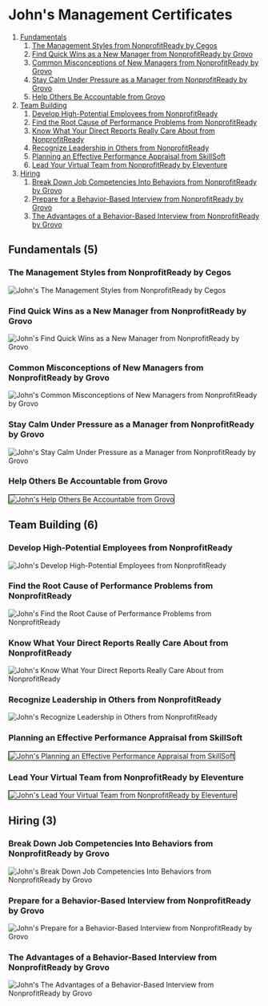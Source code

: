 # John's Management Certificates
1. [Fundamentals](#fundamentals-5)
    1. [The Management Styles from NonprofitReady by Cegos](#the-management-styles-from-nonprofitready-by-cegos)
    1. [Find Quick Wins as a New Manager from NonprofitReady by Grovo](#find-quick-wins-as-a-new-manager-from-nonprofitready-by-grovo)
    1. [Common Misconceptions of New Managers from NonprofitReady by Grovo](#common-misconceptions-of-new-managers-from-nonprofitready-by-grovo)
    1. [Stay Calm Under Pressure as a Manager from NonprofitReady by Grovo](#stay-calm-under-pressure-as-a-manager-from-nonprofitready-by-grovo)
    1. [Help Others Be Accountable from Grovo](#help-others-be-accountable-from-grovo)
1. [Team Building](#team-building-6)
    1. [Develop High-Potential Employees from NonprofitReady](#develop-highpotential-employees-from-nonprofitready)
    1. [Find the Root Cause of Performance Problems from NonprofitReady](#find-the-root-cause-of-performance-problems-from-nonprofitready)
    1. [Know What Your Direct Reports Really Care About from NonprofitReady](#know-what-your-direct-reports-really-care-about-from-nonprofitready)
    1. [Recognize Leadership in Others from NonprofitReady](#recognize-leadership-in-others-from-nonprofitready)
    1. [Planning an Effective Performance Appraisal from SkillSoft](#planning-an-effective-performance-appraisal-from-skillsoft)
    1. [Lead Your Virtual Team from NonprofitReady by Eleventure](#lead-your-virtual-team-from-nonprofitready-by-eleventure)
1. [Hiring](#hiring-3)
    1. [Break Down Job Competencies Into Behaviors from NonprofitReady by Grovo](#break-down-job-competencies-into-behaviors-from-nonprofitready-by-grovo)
    1. [Prepare for a Behavior-Based Interview from NonprofitReady by Grovo](#prepare-for-a-behaviorbased-interview-from-nonprofitready-by-grovo)
    1. [The Advantages of a Behavior-Based Interview from NonprofitReady by Grovo](#the-advantages-of-a-behaviorbased-interview-from-nonprofitready-by-grovo)
## Fundamentals (5)
### The Management Styles from NonprofitReady by Cegos

![John's The Management Styles from NonprofitReady by Cegos](cert_management_the-management-styles_nonprofitready-cegos_2024-03-07.png)

### Find Quick Wins as a New Manager from NonprofitReady by Grovo

![John's Find Quick Wins as a New Manager from NonprofitReady by Grovo](cert_leadership_find-quick-wins-as-a-new-manager_nonprofitready_2024-03-07.png)

### Common Misconceptions of New Managers from NonprofitReady by Grovo

![John's Common Misconceptions of New Managers from NonprofitReady by Grovo](cert_management_common-misconceptions-of-new-managers_nonprofitready-grovo_2024-03-08.png)

### Stay Calm Under Pressure as a Manager from NonprofitReady by Grovo

![John's Stay Calm Under Pressure as a Manager from NonprofitReady by Grovo](cert_management_stay-calm-under-pressure-as-a-manager_nonprofitready-grovo_2024-03-08.png)

### Help Others Be Accountable from Grovo

<img src="../cert_management_help-others-be-accountable_grovo_2024-03-14.png" alt="John's Help Others Be Accountable from Grovo" style="border:1px solid #000000" />

## Team Building (6)
### Develop High-Potential Employees from NonprofitReady

![John's Develop High-Potential Employees from NonprofitReady](cert_leadership_develop-high-potential-employees_nonprofitready_2024-03-06.png)

### Find the Root Cause of Performance Problems from NonprofitReady

![John's Find the Root Cause of Performance Problems from NonprofitReady](cert_leadership_find-the-root-cause-of-performance-problems_nonprofitready_2024-03-06.png)

### Know What Your Direct Reports Really Care About from NonprofitReady

![John's Know What Your Direct Reports Really Care About from NonprofitReady](cert_leadership_know-what-your-direct-reports-really-care-about_nonprofitready_2024-03-06.png)

### Recognize Leadership in Others from NonprofitReady

![John's Recognize Leadership in Others from NonprofitReady](cert_leadership_recognize-leadership-in-others_nonprofitready_2024-03-06.png)

### Planning an Effective Performance Appraisal from SkillSoft

<img src="../cert_management_planning-an-effective-performance-appraisal_skillsoft_2024-03-14.png" alt="John's Planning an Effective Performance Appraisal from SkillSoft" style="border:1px solid #000000" />

### Lead Your Virtual Team from NonprofitReady by Eleventure

<img src="../cert_management_lead-your-virtual-team_eleventure_2024-03-14.png" alt="John's Lead Your Virtual Team from NonprofitReady by Eleventure" style="border:1px solid #000000" />

## Hiring (3)
### Break Down Job Competencies Into Behaviors from NonprofitReady by Grovo

![John's Break Down Job Competencies Into Behaviors from NonprofitReady by Grovo](cert_hiring_break-down-job-competencies-into-behaviors_nonprofitready_2024-03-07.png)

### Prepare for a Behavior-Based Interview from NonprofitReady by Grovo

![John's Prepare for a Behavior-Based Interview from NonprofitReady by Grovo](cert_hiring_prepare-for-a-behavior-based-interview_nonprofitready_2024-03-07.png)

### The Advantages of a Behavior-Based Interview from NonprofitReady by Grovo

![John's The Advantages of a Behavior-Based Interview from NonprofitReady by Grovo](cert_hiring_the-advantages-of-a-behavior-based-interview_nonprofitready_2024-03-06.png)

